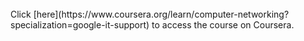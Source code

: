 
<br>
Click [here](https://www.coursera.org/learn/computer-networking?specialization=google-it-support) to access the course on Coursera.
